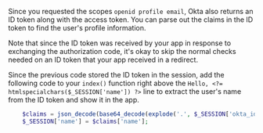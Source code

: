 Since you requested the scopes `openid profile email`, Okta also returns an ID token along with the access token. You can parse out the claims in the ID token to find the user's profile information.

Note that since the ID token was received by your app in response to exchanging the authorization code, it's okay to skip the normal checks needed on an ID token that your app received in a redirect.

Since the previous code stored the ID token in the session, add the following code to your `index()` function right above the `Hello, <?= htmlspecialchars($_SESSION['name']) ?>` line to extract the user's name from the ID token and show it in the app.

```php
    $claims = json_decode(base64_decode(explode('.', $_SESSION['okta_id_token'])[1]), true);
    $_SESSION['name'] = $claims['name'];
```
